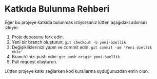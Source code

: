 # Katkıda Bulunma Rehberi

Eğer bu projeye katkıda bulunmak istiyorsanız lütfen aşağıdaki adımları izleyin:

1. Proje deposunu fork edin.
2. Yeni bir branch oluşturun: `git checkout -b yeni-özellik`
3. Değişikliklerinizi yapın ve commit edin: `git commit -am 'Yeni özellik ekle'`
4. Branch'inizi push edin: `git push origin yeni-özellik`
5. Pull request oluşturun.

Lütfen projeye katkı sağlarken kod kurallarına uyduğunuzdan emin olun.

